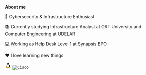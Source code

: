 **About me**

💼 Cybersecurity & Infrastructure Enthusiast

📚 Currently studying Infrastructure Analyst at ORT University and Computer Engineering at UDELAR

💻 Working as Help Desk Level 1 at Synapsis BPO

❤️ I love learning new things

<code><img height="20" alt="Linux" src="https://raw.githubusercontent.com/github/explore/main/topics/linux/linux.png"></code>
<code><img height="20" alt="Cisco" src="https://upload.wikimedia.org/wikipedia/commons/6/64/Cisco_logo.svg"></code>

